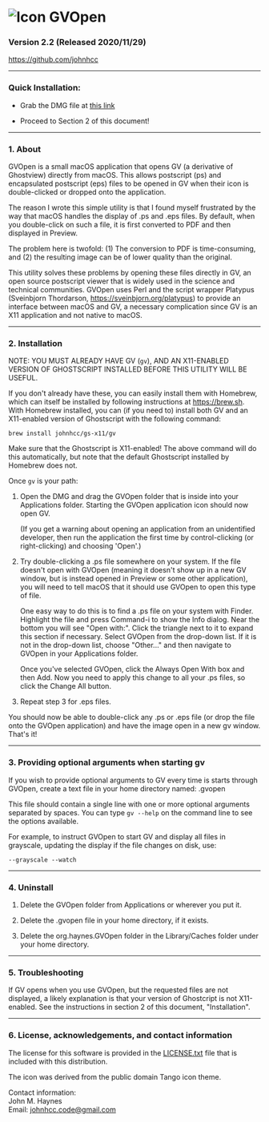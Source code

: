 # ![Icon](https://images2.imgbox.com/78/8b/v4hxbHk4_o.png) GVOpen
### Version 2.2 (Released 2020/11/29)

https://github.com/johnhcc

___

### Quick Installation:

- Grab the DMG file at
[this link](https://drive.google.com/file/d/1trgnp5eB95mZn5uK39_zBBbFiGzeOFs4)

- Proceed to Section 2 of this document!

___

### 1. About

GVOpen is a small macOS application that opens GV (a derivative of Ghostview) directly from macOS. This allows postscript (ps) and encapsulated postscript (eps) files to be opened in GV when their icon is double-clicked or dropped onto the application.

The reason I wrote this simple utility is that I found myself frustrated by the way that macOS handles the display of .ps and .eps files. By default, when you double-click on such a file, it is first converted to PDF and then displayed in Preview.

The problem here is twofold: (1) The conversion to PDF is time-consuming, and (2) the resulting image can be of lower quality than the original.

This utility solves these problems by opening these files directly in GV, an open source postscript viewer that is widely used in the science and technical communities. GVOpen uses Perl and the script wrapper Platypus (Sveinbjorn Thordarson, https://sveinbjorn.org/platypus) to provide an interface between macOS and GV, a necessary complication since GV is an X11 application and not native to macOS.

___

### 2. Installation

NOTE: YOU MUST ALREADY HAVE GV (`gv`), AND AN X11-ENABLED VERSION OF GHOSTSCRIPT INSTALLED BEFORE THIS UTILITY WILL BE USEFUL.

If you don't already have these, you can easily install them with Homebrew, which can itself be installed by following instructions at https://brew.sh. With Homebrew installed, you can (if you need to) install both GV and an X11-enabled version of Ghostscript with the following command:

`brew install johnhcc/gs-x11/gv`

Make sure that the Ghostscript is X11-enabled! The above command will do this automatically, but note that the default Ghostscript installed by Homebrew does not.

Once `gv` is your path:

1. Open the DMG and drag the GVOpen folder that is inside into your Applications folder. Starting the GVOpen application icon should now open GV.

   (If you get a warning about opening an application from an unidentified developer, then run the application the first time by control-clicking (or right-clicking) and choosing 'Open'.)

2. Try double-clicking a .ps file somewhere on your system. If the file doesn't open with GVOpen (meaning it doesn't show up in a new GV window, but is instead opened in Preview or some other application), you will need to tell macOS that it should use GVOpen to open this type of file.

   One easy way to do this is to find a .ps file on your system with Finder. Highlight the file and press Command-i to show the Info  dialog. Near the bottom you will see "Open with:". Click the triangle next to it to expand this section if necessary. Select GVOpen from the drop-down list. If it is not in the drop-down list, choose "Other..." and then navigate to GVOpen in your Applications folder.

   Once you've selected GVOpen, click the Always Open With box and then Add. Now you need to apply this change to all your .ps files, so click the Change All button.

3. Repeat step 3 for .eps files.

You should now be able to double-click any .ps or .eps file (or drop the file onto the GVOpen application) and have the image open in a new gv window. That's it!

___

### 3. Providing optional arguments when starting gv

If you wish to provide optional arguments to GV every time is starts through GVOpen, create a text file in your home directory named:
.gvopen

This file should contain a single line with one or more optional arguments separated by spaces. You can type `gv --help` on the command line to see the options available.

For example, to instruct GVOpen to start GV and display all files in grayscale, updating the display if the file changes on disk, use:

`--grayscale --watch`

___

### 4. Uninstall

1. Delete the GVOpen folder from Applications or wherever you put it.

2. Delete the .gvopen file in your home directory, if it exists.

3. Delete the org.haynes.GVOpen folder in the Library/Caches folder under your home directory.

___

### 5. Troubleshooting

If GV opens when you use GVOpen, but the requested files are not displayed, a likely explanation is that your version of Ghostcript is not X11-enabled. See the instructions in section 2 of this document, "Installation".

___

### 6. License, acknowledgements, and contact information

The license for this software is provided in the [LICENSE.txt](LICENSE.txt) file that is included with this distribution.

The icon was derived from the public domain Tango icon theme.

Contact information:<br/>
John M. Haynes<br/>
Email: johnhcc.code@gmail.com
